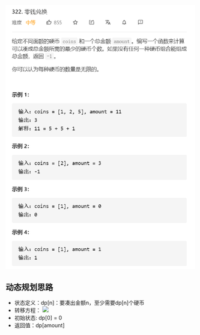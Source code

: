 <img src="imgs/零钱兑换.png">

## 动态规划思路
* 状态定义：dp[n]：要凑出金额n，至少需要dp[n]个硬币
* 转移方程： <img src = "https://pic.leetcode-cn.com/1b57f8c518319d5f929d5f9cece9318864cb6b43565d5f5bead6fab6033be933.png">
* 初始状态: dp[0] = 0
* 返回值：dp[amount]



